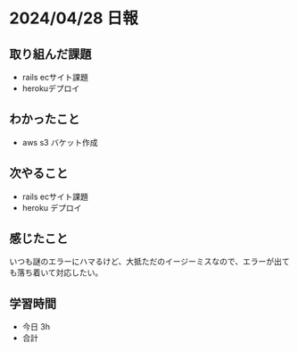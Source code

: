 # 2024/04/28 日報

## 取り組んだ課題
- rails ecサイト課題
- herokuデプロイ

## わかったこと
- aws s3 バケット作成

## 次やること
- rails ecサイト課題
- heroku デプロイ

## 感じたこと
いつも謎のエラーにハマるけど、大抵ただのイージーミスなので、エラーが出ても落ち着いて対応したい。

## 学習時間
- 今日 3h
- 合計
